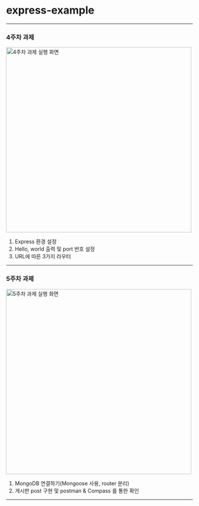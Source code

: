 # express-example
------------
### 4주차 과제
<img width="500" alt="4주차 과제 실행 화면" src = "https://user-images.githubusercontent.com/55418359/125170807-c5fa2000-e1eb-11eb-8888-095e62b4bce1.PNG">

1. Express 환경 설정
2. Hello, world 출력 및 port 번호 설정
3. URL에 따른 3가지 라우터
------------
### 5주차 과제
<img width="500" alt="5주차 과제 실행 화면" src = "https://user-images.githubusercontent.com/55418359/125170809-c692b680-e1eb-11eb-94f0-e56510abdca5.PNG">

1. MongoDB 연결하기(Mongoose 사용, router 분리)
2. 게시판 post 구현 및 postman & Compass 를 통한 확인
------------
